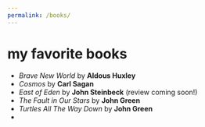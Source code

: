 ```yaml
---
permalink: /books/
---
```



# my favorite books

- *Brave New World* by **Aldous Huxley**
- *Cosmos* by **Carl Sagan**
- *East of Eden* by **John Steinbeck** (review coming soon!)
- *The Fault in Our Stars* by **John Green**
- *Turtles All The Way Down* by **John Green**
- 